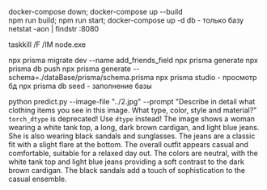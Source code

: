 docker-compose down; docker-compose up --build   
npm run build; npm run start; 
docker-compose up -d db - только базу
netstat -aon | findstr :8080

taskkill /F /IM node.exe



npx prisma migrate dev --name add_friends_field
npx prisma generate
npx prisma db push
npx prisma generate --schema=./dataBase/prisma/schema.prisma
npx prisma studio - просмотр бд
npx prisma db seed - заполнение базы 

python predict.py --image-file "../2.jpg" --prompt "Describe in detail what clothing items you see in this image. What type, color, style and material?"
`torch_dtype` is deprecated! Use `dtype` instead!
The image shows a woman wearing a white tank top, a long, dark brown cardigan, and light blue jeans. She is also wearing black sandals and sunglasses. The jeans are a classic fit with a slight flare at the bottom. The overall outfit appears casual and comfortable, suitable for a relaxed day out. The colors are neutral, with the white tank top and light blue jeans providing a soft contrast to the dark brown cardigan. The black sandals add a touch of sophistication to the casual ensemble.
